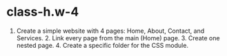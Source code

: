 # class-h.w-4
 1. Create a simple website with 4 pages: Home, About, Contact, and Services.   2. Link every page from the main (Home) page.   3. Create one nested page.  4. Create a specific folder for the CSS module.
